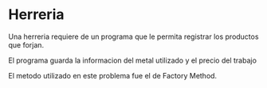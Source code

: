 # Herreria

Una herreria requiere de un programa que le permita registrar los productos que forjan.

El programa guarda la informacion del metal utilizado y el precio del trabajo

El metodo utilizado en este problema fue el de Factory Method.
